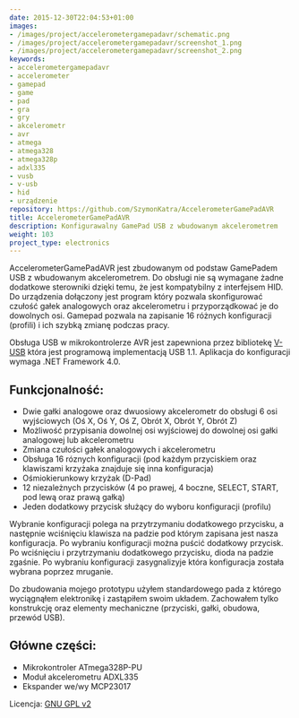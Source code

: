 ```yaml
---
date: 2015-12-30T22:04:53+01:00
images:
- /images/project/accelerometergamepadavr/schematic.png
- /images/project/accelerometergamepadavr/screenshot_1.png
- /images/project/accelerometergamepadavr/screenshot_2.png
keywords:
- accelerometergamepadavr
- accelerometer
- gamepad
- game
- pad
- gra
- gry
- akcelerometr
- avr
- atmega
- atmega328
- atmega328p
- adxl335
- vusb
- v-usb
- hid
- urządzenie
repository: https://github.com/SzymonKatra/AccelerometerGamePadAVR
title: AccelerometerGamePadAVR
description: Konfigurawalny GamePad USB z wbudowanym akcelerometrem
weight: 103
project_type: electronics
---
```

AccelerometerGamePadAVR jest zbudowanym od podstaw GamePadem USB z wbudowanym akcelerometrem.
Do obsługi nie są wymagane żadne dodatkowe sterowniki dzięki temu, że jest kompatybilny z interfejsem HID.
Do urządzenia dołączony jest program który pozwala skonfigurować czułość gałek analogowych oraz akcelerometru i przyporządkować je do dowolnych osi.
Gamepad pozwala na zapisanie 16 różnych konfiguracji (profili) i ich szybką zmianę podczas pracy.

Obsługa USB w mikrokontrolerze AVR jest zapewniona przez bibliotekę [V-USB](https://www.obdev.at/products/vusb/index.html) która jest programową implementacją USB 1.1.
Aplikacja do konfiguracji wymaga .NET Framework 4.0.

## Funkcjonalność:

- Dwie gałki analogowe oraz dwuosiowy akcelerometr do obsługi 6 osi wyjściowych (Oś X, Oś Y, Oś Z, Obrót X, Obrót Y, Obrót Z)
- Możliwość przypisania dowolnej osi wyjściowej do dowolnej osi gałki analogowej lub akcelerometru
- Zmiana czułości gałek analogowych i akcelerometru
- Obsługa 16 róznych konfiguracji (pod każdym przyciskiem oraz klawiszami krzyżaka znajduje się inna konfiguracja)
- Ośmiokierunkowy krzyżak (D-Pad)
- 12 niezależnych przycisków (4 po prawej, 4 boczne, SELECT, START, pod lewą oraz prawą gałką)
- Jeden dodatkowy przycisk służący do wyboru konfiguracji (profilu)

Wybranie konfiguracji polega na przytrzymaniu dodatkowego przycisku, a następnie wciśnięciu klawisza na padzie pod którym zapisana jest nasza konfiguracja. Po wybraniu konfiguracji można puścić dodatkowy przycisk.
Po wciśnięciu i przytrzymaniu dodatkowego przycisku, dioda na padzie zgaśnie. Po wybraniu konfiguracji zasygnalizyje która konfiguracja została wybrana poprzez mruganie.

Do zbudowania mojego prototypu użyłem standardowego pada z którego wyciągnąłem elektronikę i zastąpiłem swoim układem.
Zachowałem tylko konstrukcję oraz elementy mechaniczne (przyciski, gałki, obudowa, przewód USB).

## Główne części:

- Mikrokontroler ATmega328P-PU
- Moduł akcelerometru ADXL335
- Ekspander we/wy MCP23017

Licencja: [GNU GPL v2](https://github.com/SzymonKatra/AccelerometerGamePadAVR/blob/master/License.txt)
